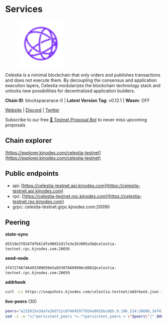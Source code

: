 # Services

<figure><img src="https://raw.githubusercontent.com/kj89/cosmos-images/main/logos/celestia.png" width="150" alt=""><figcaption></figcaption></figure>

Celestia is a minimal blockchain that only orders and publishes transactions and  does not execute them. By decoupling the consensus and application execution layers,  Celestia modularizes the blockchain technology stack and unlocks new possibilities  for decentralized application builders.

**Chain ID**: blockspacerace-0 | **Latest Version Tag**: v0.12.1 | **Wasm**: OFF

[Website](https://celestia.org) | [Discord](https://discord.gg/celestiacommunity) | [Twitter](https://twitter.com/CelestiaOrg)



Subscribe to our free [🤖 Testnet Proposal Bot](https://t.me/kjnodes_testnet_proposal_bot) to never miss upcoming proposals


## Chain explorer
[https://explorer.kjnodes.com/celestia-testnet](https://explorer.kjnodes.com/celestia-testnet)

## Public endpoints

* api: [https://celestia-testnet.api.kjnodes.com](https://celestia-testnet.api.kjnodes.com)
* rpc: [https://celestia-testnet.rpc.kjnodes.com](https://celestia-testnet.rpc.kjnodes.com)
* grpc: celestia-testnet.grpc.kjnodes.com:20090

## Peering

**state-sync**

```text
d5519e378247dfb61dfe90652d1fe3e2b3005a5b@celestia-testnet.rpc.kjnodes.com:20656
```

**seed-node**

```text
3f472746f46493309650e5a033076689996c8881@celestia-testnet.rpc.kjnodes.com:20659
```

**addrbook**
```bash
curl -Ls https://snapshots.kjnodes.com/celestia-testnet/addrbook.json > $HOME/.celestia-app/config/addrbook.json
```

**live-peers** (30)
```bash
peers="e225815e3da7a26d712c074045977034a901bbc0@5.9.106.214:26686,3ef426538e3b8bfa274aa9a442583bbbda71942f@185.144.99.12:26656,72980ecaeaaed19f63fb40d80baf594d6d4bd479@89.116.31.194:26656,508706c7c37a7a5e4c99c4581d9334cbad34cb86@37.27.2.226:26656,2b9c71541bb54d13e887b9ec6ff88bf09ea4c4a3@138.197.134.254:26656,5fa6853eb52bc3a5ff1fe56b988515d16644819a@65.21.232.33:2000,a20a5f47307049619d2fe689f3c33f1f7ab9470c@162.55.245.144:2130,7a89c8c63ee0a305d236eabb435ea54f1c08d3dd@125.143.190.194:17002,2b8f5b788108c593378ce0dad8faff180b854cb4@185.56.139.86:26656,24770b73138ee6a2113e4c35b5e3525749c21350@109.238.11.182:26656,cb0c8eab8b18c4c6a2d0cc030d1b0787656b61bb@65.108.137.39:26656,ec2e12d829db96e364eb6600f6e936405dc8e514@74.208.94.42:26656,9497e0c783d5cb9b18f6addfcf2f25cdc4d5d1a2@148.113.153.79:36656,e35144c78e110e2fa9c8ccdce919ae7b028d106d@3.144.212.128:31380,e85b086d236a2c9a4d285e6d44126bb6fc6a1555@131.153.158.209:26656,768ac4ece936ca4eb01b763c119edb74c53b58b2@135.181.26.67:26656,e4fa11cfb413d69d95dc90a0e12125b091b1d574@51.158.115.159:26656,0293f2cf7184da95bc6ea6ff31c7e97578b9c7ff@65.109.106.95:26656,af66f28f19f747bd2b5a18d91d143dc8e035f86a@47.147.226.228:52656,fb9fc76ee67cd021b913752b49560dd9184688f2@135.181.216.215:36656,38a3604c87e19301b2a028ef0b4a0735014de749@64.25.109.145:26656,8f14ec71e1d712c912c27485a169c2519628cfb6@185.225.232.196:21656,71819ce1899c1f4f0f138f7a538958dd0d3d3ff8@5.9.78.252:27656,10c84789386c2ee3aacd8e09f04b78fac14fb3d7@209.126.86.119:26656,d3c0e1867ba635328dc019f1464acf1903f446a5@13.208.144.128:16656,f05e6a065b772dda4c7c0cbed40894a8c43416c7@57.128.86.3:26656,d5519e378247dfb61dfe90652d1fe3e2b3005a5b@65.109.68.190:20656,63636c9bec15f0039f78bc48736fe8b84e9e8a60@38.242.233.37:26656,b937814a2ddd889a9a72aaf48d013a47f98721ee@217.160.39.214:26656,fedea9723696360d429a23792225594779cc7cd7@65.108.231.124:11656"
sed -i -e "s|^persistent_peers *=.*|persistent_peers = \"$peers\"|" $HOME/.celestia-app/config/config.toml
```

